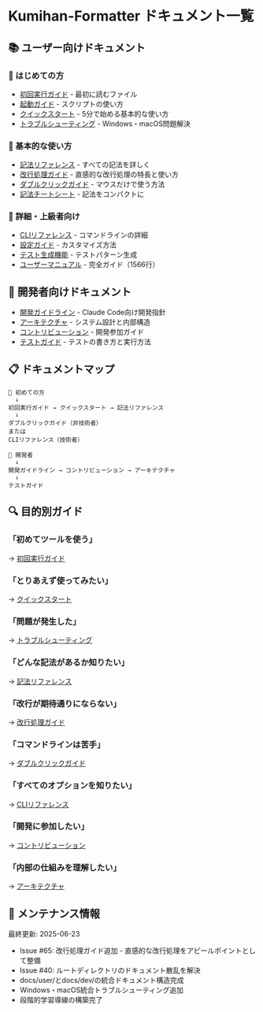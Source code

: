 # Kumihan-Formatter ドキュメント一覧

## 📚 ユーザー向けドキュメント

### 🚀 はじめての方
- [初回実行ガイド](user/FIRST_RUN.md) - 最初に読むファイル
- [起動ガイド](user/LAUNCH_GUIDE.md) - スクリプトの使い方
- [クイックスタート](QUICKSTART.md) - 5分で始める基本的な使い方
- [トラブルシューティング](user/TROUBLESHOOTING.md) - Windows・macOS問題解決

### 📖 基本的な使い方
- [記法リファレンス](SYNTAX_REFERENCE.md) - すべての記法を詳しく
- [改行処理ガイド](user/LINE_BREAK_GUIDE.md) - 直感的な改行処理の特長と使い方
- [ダブルクリックガイド](user/DOUBLE_CLICK_GUIDE.md) - マウスだけで使う方法
- [記法チートシート](user/SYNTAX_CHEATSHEET.txt) - 記法をコンパクトに

### 🔧 詳細・上級者向け
- [CLIリファレンス](user/CLI_REFERENCE.md) - コマンドラインの詳細
- [設定ガイド](user/CONFIG_GUIDE.md) - カスタマイズ方法
- [テスト生成機能](user/USAGE_GENERATE_TEST.md) - テストパターン生成
- [ユーザーマニュアル](user/USER_MANUAL.txt) - 完全ガイド（1566行）

## 🔧 開発者向けドキュメント

- [開発ガイドライン](dev/CLAUDE.md) - Claude Code向け開発指針
- [アーキテクチャ](dev/ARCHITECTURE.md) - システム設計と内部構造
- [コントリビューション](dev/CONTRIBUTING.md) - 開発参加ガイド
- [テストガイド](dev/TESTING.md) - テストの書き方と実行方法

## 📋 ドキュメントマップ

```
🚀 初めての方
  ↓
初回実行ガイド → クイックスタート → 記法リファレンス
  ↓
ダブルクリックガイド（非技術者）
または
CLIリファレンス（技術者）

🔧 開発者
  ↓
開発ガイドライン → コントリビューション → アーキテクチャ
  ↓
テストガイド
```

## 🔍 目的別ガイド

### 「初めてツールを使う」
→ [初回実行ガイド](user/FIRST_RUN.md)

### 「とりあえず使ってみたい」
→ [クイックスタート](QUICKSTART.md)

### 「問題が発生した」
→ [トラブルシューティング](user/TROUBLESHOOTING.md)

### 「どんな記法があるか知りたい」
→ [記法リファレンス](SYNTAX_REFERENCE.md)

### 「改行が期待通りにならない」
→ [改行処理ガイド](user/LINE_BREAK_GUIDE.md)

### 「コマンドラインは苦手」
→ [ダブルクリックガイド](user/DOUBLE_CLICK_GUIDE.md)

### 「すべてのオプションを知りたい」
→ [CLIリファレンス](user/CLI_REFERENCE.md)

### 「開発に参加したい」
→ [コントリビューション](dev/CONTRIBUTING.md)

### 「内部の仕組みを理解したい」
→ [アーキテクチャ](dev/ARCHITECTURE.md)

## 📝 メンテナンス情報

最終更新: 2025-06-23
- Issue #65: 改行処理ガイド追加 - 直感的な改行処理をアピールポイントとして整備
- Issue #40: ルートディレクトリのドキュメント散乱を解決
- docs/user/とdocs/dev/の統合ドキュメント構造完成
- Windows・macOS統合トラブルシューティング追加
- 段階的学習導線の構築完了